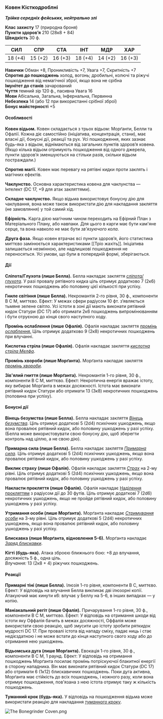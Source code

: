 ### Ковен Кісткодроблні
***Трійка середніх фейських, нейтрально злі***  

**Клас захисту** 17 (природна броня)  
**Пункти здоров’я** 210 (28к8 + 84)  
**Швидкість** 30 ф.

|СИЛ|СПР|СТА|ІНТ|МДР|ХАР|
|---|---|---|---|---|---|
|18 (+4)|15 (+2)|16 (+3)|18 (+4)|14 (+2)|16 (+3)|
**Навички** Обман +8, Проникливість +7, Увага +7, Скритність +7  
**Спротив до пошкоджень** холод, вогонь; дробильні, колючі та ріжучі пошкодження від немагічної зброї, якщо вона не срібна  
**Імунітет до станів** зачарований  
**Чуття** темний зір 120 ф., пасивна Увага 16  
**Мови** Абісальна, Загальна, Інфернальна, Первинна  
**Небезпека** 14 (або 12 при використанні срібної зброї)  
**Бонус майстерності** +5
#### Особливості

**Ковен відьом.** Ковен складається з трьох відьом: Морґанти, Белли та Офалії. Кожна діє самостійно (ініціатива, концентрація, стани), має власні дії, бонусні дії, реакції та рух. Усі пошкодження, яких зазнає будь-яка з відьом, віднімаються від загальних пунктів здоров’я ковена. (Якщо кілька відьом отримують пошкодження від одного джерела, пункти здоров’я зменшуються на стільки разів, скільки відьом постраждали.)

**Спротив магії.** Ковен має перевагу на рятівні кидки проти заклять і магічних ефектів.

**Чаклунство.** Основна характеристика ковена для чаклунства — Інтелект (DC 17, +9 для атак закляттями).

**Складне чаклунство.** Якщо відьма використовує бонусну дію для чаклування, вона може також використати дію для накладання закляття (не замовляння) у той самий хід.

**Ефірність.** Карга дією магічним чином переходить на Ефірний План з Матеріального Плану, або навпаки. Для цього в карги має бути кам'яне серце, та вона навколо не має бути *зв'язуючого кола*.

**Друга фаза.** Якщо ковен втрачає всі пункти здоров’я, його статистика миттєво замінюється характеристиками [[Тріо жахіть]]. Ініціатива залишається незмінною, але надлишкові пошкодження не переносяться. Усі умови, що були в попередній формі, зберігаються.
#### Дії

**Сліпота/Глухота (лише Белла).** Белла накладає закляття [_сліпота/глухота_](https://5esrd.kyiv.ua/spells/blindnessdeafness.html). У разі провалу рятівного кидка ціль отримує додатково 7 (2к6) некротичних пошкоджень або половину цієї кількості при успіху.

**Гниле світіння (лише Белла).** Некромантія 2-го рівня, 30 ф., компоненти В С М, миттєво. Ефект: У межах сфери радіусом 10 фт. з’являється тьмяне зелене світло. Усі істоти в зоні дії мають виконати рятівний кидок Статури (DC 17) або отримати 2к6 пошкоджень випромінюванням і бути отруєною до кінця свого наступного ходу.

**Промінь ослаблення (лише Офалія).** Офалія накладає закляття [_промінь ослаблення_.](https://5esrd.kyiv.ua/spells/ray_of_enfeeblement.html) Ціль отримує додатково 9 (2к8) некротичних пошкоджень при влучанні.

**Кислотна стріла (лише Офалія).** Офалія накладає закляття _[кислотна стріла Мелфа](https://5esrd.kyiv.ua/spells/acid_arrow.html)_.

**Промінь хвороби (лише Морґанта).** Морґанта накладає закляття [_промінь хвороби_](https://dnd5e.wikidot.com/spell:ray-of-sickness).

**Зів'ялий гниття (лише Морґанта).** Некромантія 1-го рівня, 30 ф., компоненти В С М, миттєво. Ефект: Некротична енергія вражає істоту, яку вибирає Морґанта в межах досяжності. Істота має виконати рятівний кидок Статури або отримати 13 (3к8) некротичних пошкоджень (половина при успіху).
#### Бонусні дії

**Вінець безумства (лише Белла).** Белла накладає закляття [_Вінець безумства_](https://dnd5e.wikidot.com/spell:crown-of-madness). Ціль отримує додаткові 5 (2d4) психічних ушкоджень, якщо вона провалює рятівний кидок, або половину ушкоджень у разі успіху. (Белла може використовувати свою бонусну дію, щоб зберегти контроль над ціллю, а не свою дію).

**Примарна сила (лише Белла).** Белла накладає закляття _[Примарна сила](https://dnd5e.wikidot.com/spell:phantasmal-force)_. Ціль отримує додаткові 5 (2d4) психічних ушкоджень, якщо вона провалює рятівний кидок, або половину ушкоджень у разі успіху.

**Виклик страху (лише Офалія).** Офалія накладає закляття _[Страх](https://5esrd.kyiv.ua/spells/fear.html)_ на 2-му рівні. Ціль отримує додаткові 5 (2d4) психічних ушкоджень, якщо вона провалює рятівний кидок, або половину ушкоджень у разі успіху.

**Накласти прокляття (лише Офалія).** Офалія накладає [Наділення прокляттям](https://5esrd.kyiv.ua/spells/bestow_curse.html)  з радіусом дії до 30 футів. Ціль отримує додаткові 7 (2d6) некротичних ушкоджень, якщо не пройде рятівний кидок, або половину ушкоджень у разі успіху.

**Утримання особи (лише Морґанта).** Морґанта накладає [_Стримування особи_](https://5esrd.kyiv.ua/spells/hold_person.html) на 3-му рівні. Ціль отримує додаткові 5 (2d4) некротичних ушкоджень, якщо вона провалює рятівний кидок, або половину ушкоджень у разі успіху.

**Блискавка (лише Морґанта, відновлення 5-6).** Морґанта накладає [_Заряд блискавки_](https://5esrd.kyiv.ua/spells/lightning_bolt.html).

**Кігті (будь-яка).** Атака зброєю ближнього бою: +8 до влучання, досяжність 5 ф., одна ціль.  
_Влучання:_ 13 (2к8 + 4) ріжучих пошкоджень.
#### Реакції

**Примарні тіні (лише Белла).** Ілюзія 1-го рівня, компоненти В С, миттєво. Ефект: У відповідь на влучання Белла викликає дві ілюзорні копії. Атакуючий має кинути к6: влучає у Беллу на 5-6, в інших випадках — у копію.

**Маніакальний регіт (лише Офалія).** Причарування 1-го рівня, 30 ф., компоненти В С М, миттєво. Ефект: У відповідь на отримання шкоди від істоти яку Оффалія бачить в межах досяжності, Оффалія може використати свою реакцію, щоб змусити цю істоту зробити ряткидок мудрості DC 17. При провалі істота від  нападу сміху, падає ниць і стає недієздатною і не може встати до кінця наступного свого ходу або до отримання нею ушкоджень.

**Відьомська дуга (лише Морґанта).** Евокація 1-го рівня, 30 ф., компоненти В С М, 1 раунд. Ефект: У відповідь на отримання пошкоджень Морґанта посилає промінь потріскуючої блакитної енергії в сторону нападника. Він має виконати рятівний кидок Статури (DC 17) або отримати 6 (1к12) блискавичних пошкоджень. Поки дуга активна, Морґанта має стійкість до всіх пошкоджень, і кожного разу, коли вона отримує пошкодження, пов'язана з нею істота отримує таку ж кількість пошкоджень.

**Туманний крок (будь-яка).** У відповідь на пошкодження відьма може використати реакцію для накладання [_туманного кроку_](https://5esrd.kyiv.ua/spells/misty_step.html).
  
![The Bonegrinder Coven.png](https://publish-01.obsidian.md/access/7db64b11c71d88572ddc6cd06b888976/The%20Bonegrinder%20Coven.png)